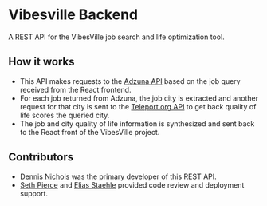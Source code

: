 # Vibesville Backend

A REST API for the VibesVille job search and life optimization tool.

## How it works

- This API makes requests to the [Adzuna API](https://developer.adzuna.com/overview) based on the job query received from the React frontend.
- For each job returned from Adzuna, the job city is extracted and another request for that city is sent to the [Teleport.org API](https://developers.teleport.org/api/getting_started/) to get back quality of life scores the queried city.
- The job and city quality of life information is synthesized and sent back to the React front of the VibesVille project.

## Contributors

- [Dennis Nichols](https://github.com/dennis-nichols) was the primary developer of this REST API.
- [Seth Pierce](https://github.com/sethppierce) and [Elias Staehle](https://github.com/EDStaehle) provided code review and deployment support.
